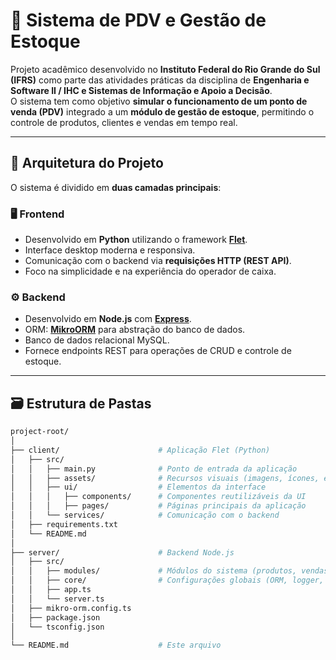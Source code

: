 # 🧾 Sistema de PDV e Gestão de Estoque

Projeto acadêmico desenvolvido no **Instituto Federal do Rio Grande do Sul (IFRS)** como parte das atividades práticas da disciplina de **Engenharia e Software II / IHC e Sistemas de Informação e Apoio a Decisão**.  
O sistema tem como objetivo **simular o funcionamento de um ponto de venda (PDV)** integrado a um **módulo de gestão de estoque**, permitindo o controle de produtos, clientes e vendas em tempo real.

---

## 🧩 Arquitetura do Projeto

O sistema é dividido em **duas camadas principais**:

### 🖥️ Frontend
- Desenvolvido em **Python** utilizando o framework **[Flet](https://flet.dev/)**.
- Interface desktop moderna e responsiva.
- Comunicação com o backend via **requisições HTTP (REST API)**.
- Foco na simplicidade e na experiência do operador de caixa.

### ⚙️ Backend
- Desenvolvido em **Node.js** com **[Express](https://expressjs.com/)**.
- ORM: **[MikroORM](https://mikro-orm.io/)** para abstração do banco de dados.
- Banco de dados relacional MySQL.
- Fornece endpoints REST para operações de CRUD e controle de estoque.

---

## 🗃️ Estrutura de Pastas
```bash
project-root/
│
├── client/                      # Aplicação Flet (Python)
│   ├── src/
│   │   ├── main.py              # Ponto de entrada da aplicação
│   │   ├── assets/              # Recursos visuais (imagens, ícones, etc.)
│   │   ├── ui/                  # Elementos da interface
│   │   │   ├── components/      # Componentes reutilizáveis da UI
│   │   │   ├── pages/           # Páginas principais da aplicação
│   │   └── services/            # Comunicação com o backend
│   ├── requirements.txt
│   └── README.md
│
├── server/                      # Backend Node.js
│   ├── src/
│   │   ├── modules/             # Módulos do sistema (produtos, vendas, clientes, etc.)
│   │   ├── core/                # Configurações globais (ORM, logger, middlewares)
│   │   ├── app.ts
│   │   └── server.ts
│   ├── mikro-orm.config.ts
│   ├── package.json
│   └── tsconfig.json
│
└── README.md                    # Este arquivo
